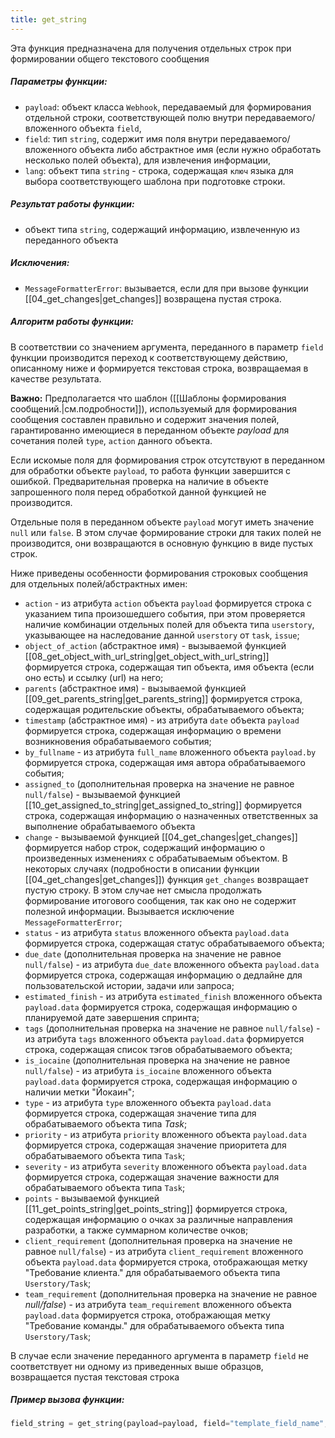 ```yaml
---
title: get_string
---
```


Эта функция предназначена для получения отдельных строк при формировании общего текстового сообщения

##### Параметры функции:
- `payload`: объект класса `Webhook`, передаваемый для формирования отдельной строки, соответствующей полю внутри передаваемого/вложенного объекта `field`,
- `field`: тип `string`, содержит имя поля внутри передаваемого/вложенного объекта либо абстрактное имя (если нужно обработать несколько полей объекта), для извлечения информации,
- `lang`: объект типа `string` - строка, содержащая `ключ` языка для выбора соответствующего шаблона при подготовке строки.

##### Результат работы функции:
- объект типа `string`, содержащий информацию, извлеченную из переданного объекта

##### Исключения:
- `MessageFormatterError`: вызывается, если для при вызове функции [[04_get_changes|get_changes]] возвращена пустая строка.

##### Алгоритм работы функции:

В соответствии со значением аргумента, переданного в параметр `field` функции производится переход к соответствующему действию, описанному ниже и формируется текстовая строка, возвращаемая в качестве результата.

**Важно:** Предполагается что шаблон  ([[Шаблоны формирования сообщений.|см.подробности]]), используемый для формирования сообщения составлен правильно и содержит значения полей, гарантированно имеющиеся в переданном объекте *payload* для сочетания полей `type`, `action` данного объекта.

Если искомые поля для формирования строк отсутствуют в переданном для обработки объекте `payload`, то работа функции завершится с ошибкой. Предварительная проверка на наличие в объекте запрошенного поля перед обработкой данной функцией не производится.

Отдельные поля в переданном объекте `payload` могут иметь значение `null` или `false`. В этом случае формирование строки для таких полей не производится, они возвращаются в основную функцию в виде пустых строк.

Ниже приведены особенности формирования строковых сообщения для отдельных полей/абстрактных имен:
- `action` - из атрибута `action` объекта `payload` формируется строка с указанием типа произошедшего события, при этом проверяется наличие комбинации отдельных полей для объекта типа `userstory`, указывающее на наследование данной `userstory` от `task`, `issue`;
- `object_of_action` (абстрактное имя) - вызываемой функцией [[08_get_object_with_url_string|get_object_with_url_string]] формируется строка, содержащая тип объекта, имя объекта (если оно есть) и ссылку (url) на него;
- `parents` (абстрактное имя) -  вызываемой функцией [[09_get_parents_string|get_parents_string]] формируется строка, содержащая родительские объекты, обрабатываемого объекта;
- `timestamp` (абстрактное имя) - из атрибута `date` объекта `payload` формируется строка, содержащая информацию о времени возникновения обрабатываемого события;
- `by_fullname` - из атрибута `full_name` вложенного объекта `payload.by` формируется строка, содержащая имя автора обрабатываемого события;
- `assigned_to` (дополнительная проверка на значение не равное `null/false`) - вызываемой функцией [[10_get_assigned_to_string|get_assigned_to_string]] формируется строка, содержащая информацию о назначенных ответственных за выполнение обрабатываемого объекта
- `change` -  вызываемой функцией [[04_get_changes|get_changes]] формируется набор строк, содержащий информацию о произведенных изменениях с обрабатываемым объектом. В некоторых случаях (подробности в описании функции [[04_get_changes|get_changes]]) функция `get_changes` возвращает пустую строку. В этом случае нет смысла продолжать формирование итогового сообщения, так как оно не содержит полезной информации. Вызывается исключение `MessageFormatterError`;
- `status` - из атрибута `status` вложенного объекта `payload.data` формируется строка, содержащая статус обрабатываемого объекта;
- `due_date` (дополнительная проверка на значение не равное `null/false`)  - из атрибута `due_date` вложенного объекта `payload.data` формируется строка, содержащая информацию о дедлайне для пользовательской истории, задачи или запроса;
- `estimated_finish` - из атрибута `estimated_finish` вложенного объекта `payload.data` формируется строка, содержащая информацию о планируемой дате завершения спринта;
- `tags` (дополнительная проверка на значение не равное `null/false`) - из атрибута `tags` вложенного объекта `payload.data` формируется строка, содержащая список тэгов обрабатываемого объекта;
- `is_iocaine` (дополнительная проверка на значение не равное `null/false`) - из атрибута `is_iocaine` вложенного объекта `payload.data` формируется строка, содержащая информацию о наличии метки "Йокаин";
- `type` - из атрибута `type` вложенного объекта `payload.data` формируется строка, содержащая значение типа для обрабатываемого объекта типа *Task*;
- `priority` - из атрибута `priority` вложенного объекта `payload.data` формируется строка, содержащая значение приоритета для обрабатываемого объекта типа `Task`;
- `severity` - из атрибута `severity` вложенного объекта `payload.data` формируется строка, содержащая значение важности для обрабатываемого объекта типа `Task`;
- `points` - вызываемой функцией [[11_get_points_string|get_points_string]] формируется строка, содержащая информацию о очках за различные направления разработки, а также суммарном количестве очков;
- `client_requirement` (дополнительная проверка на значение не равное `null/false`) - из атрибута `client_requirement` вложенного объекта `payload.data` формируется строка, отображающая метку "Требование клиента." для обрабатываемого объекта типа `Userstory/Task`;
- `team_requirement` (дополнительная проверка на значение не равное *null/false*) - из атрибута `team_requirement` вложенного объекта `payload.data` формируется строка, отображающая метку "Требование команды." для обрабатываемого объекта типа `Userstory/Task`;

В случае если значение переданного аргумента в параметр `field` не соответствует ни одному из приведенных выше образцов, возвращается пустая текстовая строка
##### Пример вызова функции:

```python
field_string = get_string(payload=payload, field="template_field_name", lang="en")
```
